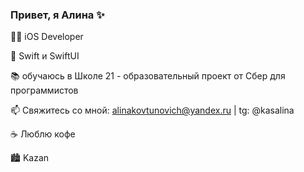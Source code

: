 ### Привет, я Алина ✨

👩‍💻 iOS Developer

🌱 Swift и SwiftUI

📚 обучаюсь в Школе 21 - образовательный проект от Сбер для программистов

📫 Свяжитесь со мной: alinakovtunovich@yandex.ru | tg: @kasalina

☕️ Люблю кофе

🏙 Kazan


